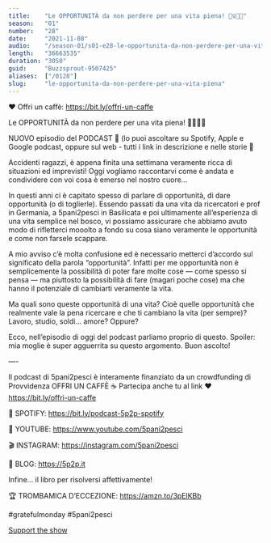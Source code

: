 ```yaml
---
title:    "Le OPPORTUNITÀ da non perdere per una vita piena! 🙋‍♀️🥶🤩"
season:   "01"
number:   "28"
date:     "2021-11-08"
audio:    "/season-01/s01-e28-le-opportunita-da-non-perdere-per-una-vita-piena.mp3"
length:   "36663535"
duration: "3050"
guid:     "Buzzsprout-9507425"
aliases:  ["/0128"]
slug:     "le-opportunita-da-non-perdere-per-una-vita-piena"
---
```

❤️ Offri un caffè: https://bit.ly/offri-un-caffe

Le OPPORTUNITÀ da non perdere per una vita piena! 🙋‍♀️🥶🤩

NUOVO episodio del PODCAST 💫 (lo puoi ascoltare su Spotify, Apple e Google podcast, oppure sul web - tutti i link in descrizione e nelle storie 🤙

Accidenti ragazzi, è appena finita una settimana veramente ricca di situazioni ed imprevisti! Oggi vogliamo raccontarvi come è andata e condividere con voi cosa è emerso nel nostro cuore...

In questi anni ci è capitato spesso di parlare di opportunità, di dare opportunità (o di toglierle). Essendo passati da una vita da ricercatori e prof in Germania, a 5pani2pesci in Basilicata e poi ultimamente all’esperienza di una vita semplice nel bosco, vi possiamo assicurare che abbiamo avuto modo di rifletterci mooolto a fondo su cosa siano veramente le opportunità e come non farsele scappare.

A mio avviso c’è molta confusione ed è necessario metterci d’accordo sul significato della parola “opportunità”. Infatti per me opportunità non è semplicemente la possibilità di poter fare molte cose — come spesso si pensa — ma piuttosto la possibilità di fare (magari poche cose) ma che hanno il potenziale di cambiarti veramente la vita.

Ma quali sono queste opportunità di una vita? Cioè quelle opportunità che realmente vale la pena ricercare e che ti cambiano la vita (per sempre)? Lavoro, studio, soldi... amore? Oppure?

Ecco, nell’episodio di oggi del podcast parliamo proprio di questo. Spoiler: mia moglie è super agguerrita su questo argomento. Buon ascolto!

—-

Il podcast di 5pani2pesci è interamente finanziato da un crowdfunding di Provvidenza OFFRI UN CAFFÈ ☕ Partecipa anche tu al link ❤️ https://bit.ly/offri-un-caffe

👾 SPOTIFY: https://bit.ly/podcast-5p2p-spotify

🔴 YOUTUBE: https://www.youtube.com/5pani2pesci

🎬 INSTAGRAM: https://instagram.com/5pani2pesci

🦄 BLOG: https://5p2p.it

Infine... il libro per risolversi affettivamente!

🏆 TROMBAMICA D’ECCEZIONE: https://amzn.to/3pElKBb

#gratefulmonday #5pani2pesci

[Support the show](https://bit.ly/offri-un-caffe)
                